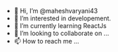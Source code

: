 - 👋 Hi, I’m @maheshvaryani43
- 👀 I’m interested in developement.
- 🌱 I’m currently learning ReactJs
- 💞️ I’m looking to collaborate on ...
- 📫 How to reach me ...

<!---
maheshvaryani43/maheshvaryani43 is a ✨ special ✨ repository because its `README.md` (this file) appears on your GitHub profile.
You can click the Preview link to take a look at your changes.
--->
